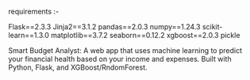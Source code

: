 requirements :-

Flask==2.3.3
Jinja2==3.1.2
pandas==2.0.3
numpy==1.24.3
scikit-learn==1.3.0
matplotlib==3.7.2
seaborn==0.12.2
xgboost==2.0.3
pickle


Smart Budget Analyst: A web app that uses machine learning to predict your financial health based on your income and expenses. Built with Python, Flask, and XGBoost/RndomForest.


